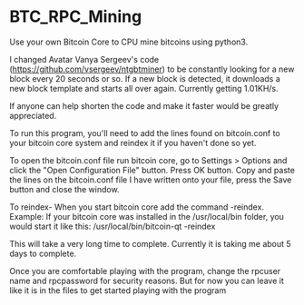 # BTC_RPC_Mining
Use your own Bitcoin Core to CPU mine bitcoins using python3.

I changed  Avatar Vanya Sergeev's code (https://github.com/vsergeev/ntgbtminer) to be constantly looking for a new block every 20 seconds or so. If a new block is detected, it downloads a new block template and starts all over again. Currently getting 1.01KH/s.

If anyone can help shorten the code and make it faster would be greatly appreciated.

To run this program, you'll need to add the lines found on bitcoin.conf to your bitcoin core system and reindex it if you haven't done so yet.

To open the bitcoin.conf file run bitcoin core, go to Settings > Options and click the "Open Configuration File" button. Press OK button. Copy and paste the lines on the bitcoin.conf file I have written onto your file, press the Save button and close the window.

To reindex- 
When you start bitcoin core add the command -reindex. Example: If your bitcoin core was installed in the /usr/local/bin folder, you would start it like this:
/usr/local/bin/bitcoin-qt -reindex

This will take a very long time to complete. Currently it is taking me about 5 days to complete.

Once you are comfortable playing with the program, change the rpcuser name and rpcpassword for security reasons. But for now you can leave it like it is in the files to get started playing with the program
